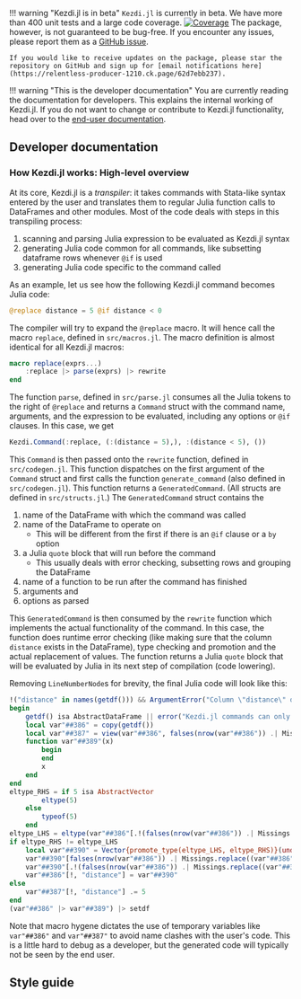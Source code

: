 !!! warning "Kezdi.jl is in beta"
    `Kezdi.jl` is currently in beta. We have more than 400 unit tests and a large code coverage. [![Coverage](https://codecov.io/gh/codedthinking/Kezdi.jl/branch/main/graph/badge.svg)](https://codecov.io/gh/codedthinking/Kezdi.jl) The package, however, is not guaranteed to be bug-free. If you encounter any issues, please report them as a [GitHub issue](https://github.com/codedthinking/Kezdi.jl/issues/new).

    If you would like to receive updates on the package, please star the repository on GitHub and sign up for [email notifications here](https://relentless-producer-1210.ck.page/62d7ebb237).

!!! warning "This is the developer documentation"
    You are currently reading the documentation for developers. This explains the internal working of Kezdi.jl. If you do not want to change or contribute to Kezdi.jl functionality, head over to the [end-user documentation]().

## Developer documentation
### How Kezdi.jl works: High-level overview
At its core, Kezdi.jl is a *transpiler*: it takes commands with Stata-like syntax entered by the user and translates them to regular Julia function calls to DataFrames and other modules. Most of the code deals with steps in this transpiling process:

1. scanning and parsing Julia expression to be evaluated as Kezdi.jl syntax
2. generating Julia code common for all commands, like subsetting dataframe rows whenever `@if` is used
3. generating Julia code specific to the command called

As an example, let us see how the following Kezdi.jl command becomes Julia code:
```julia
@replace distance = 5 @if distance < 0
```

The compiler will try to expand the `@replace` macro. It will hence call the macro `replace`, defined in `src/macros.jl`. The macro definition is almost identical for all Kezdi.jl macros:
```julia
macro replace(exprs...)
    :replace |> parse(exprs) |> rewrite
end
```
The function `parse`, defined in `src/parse.jl` consumes all the Julia tokens to the right of `@replace` and returns a `Command` struct with the command name, arguments, and the expression to be evaluated, including any options or `@if` clauses. In this case, we get
```julia
Kezdi.Command(:replace, (:(distance = 5),), :(distance < 5), ())
``` 

This `Command` is then passed onto the `rewrite` function, defined in `src/codegen.jl`. This function dispatches on the first argument of the `Command` struct and first calls the function `generate_command` (also defined in `src/codegen.jl`). This function returns a `GeneratedCommand`. (All structs are defined in `src/structs.jl`.) The `GeneratedCommand` struct contains the

1. name of the DataFrame with which the command was called
2. name of the DataFrame to operate on
    - This will be different from the first if there is an `@if` clause or a `by` option
3. a Julia `quote` block that will run before the command
    - This usually deals with error checking, subsetting rows and grouping the DataFrame
4. name of a function to be run after the command has finished
5. arguments and
6. options as parsed

This `GeneratedCommand` is then consumed by the `rewrite` function which implements the actual functionality of the command. In this case, the function does runtime error checking (like making sure that the column `distance` exists in the DataFrame), type checking and promotion and the actual replacement of values. The function returns a Julia `quote` block that will be evaluated by Julia in its next step of compilation (code lowering).

Removing `LineNumberNode`s for brevity, the final Julia code will look like this:
```julia
!("distance" in names(getdf())) && ArgumentError("Column \"distance\" does not exist in $(names(getdf()))") |> throw
begin
    getdf() isa AbstractDataFrame || error("Kezdi.jl commands can only operate on a global DataFrame set by setdf()")
    local var"##386" = copy(getdf())
    local var"##387" = view(var"##386", falses(nrow(var"##386")) .| Missings.replace((var"##386").distance .< 5, false), :)
    function var"##389"(x)
        begin
        end
        x
    end
end
eltype_RHS = if 5 isa AbstractVector
        eltype(5)
    else
        typeof(5)
    end
eltype_LHS = eltype(var"##386"[.!(falses(nrow(var"##386")) .| Missings.replace((var"##386").distance .< 5, false)), "distance"])
if eltype_RHS != eltype_LHS
    local var"##390" = Vector{promote_type(eltype_LHS, eltype_RHS)}(undef, nrow(var"##386"))
    var"##390"[falses(nrow(var"##386")) .| Missings.replace((var"##386").distance .< 5, false)] .= 5
    var"##390"[.!(falses(nrow(var"##386")) .| Missings.replace((var"##386").distance .< 5, false))] .= var"##386"[.!(falses(nrow(var"##386")) .| Missings.replace((var"##386").distance .< 5, false)), "distance"]
    var"##386"[!, "distance"] = var"##390"
else
    var"##387"[!, "distance"] .= 5
end
(var"##386" |> var"##389") |> setdf
```

Note that macro hygene dictates the use of temporary variables like `var"##386"` and `var"##387"` to avoid name clashes with the user's code. This is a little hard to debug as a developer, but the generated code will typically not be seen by the end user.

## Style guide
